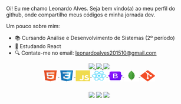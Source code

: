 Oi! Eu me chamo Leonardo Alves. Seja bem vindo(a) ao meu perfil do github, onde compartilho meus códigos e minha jornada dev.

Um pouco sobre mim:
- 📚 Cursando Análise e Desenvolvimento de Sistemas (2º período)
- 🌱 Estudando React
- 🔍 Contate-me no email: leonardoalves201510@gmail.com


<div align="center">
  <div align="center">
  <a href="https://github.com/LeonardoAlves04">

 <img height="180em" src="https://github-readme-stats-kxen.vercel.app/api?username=LeonardoAlves04&show_icons=true&theme=dracula&include_all_commits=true&count_private=true"/>
  <img height="160em" src="https://github-readme-stats-kxen.vercel.app/api/username=LeonardoAlves04&show_icons=true&theme=synthwave&include_all_commits=true&count_private=true"/>
  <img height="160em" src="https://github-readme-stats-kxen.vercel.app/api/top-langs/?username=LeonardoAlves04&layout=compact&langs_count=7&theme=synthwave"/>
</div>
  
<img align="center" alt="HTML" height="30" width="40" src="https://raw.githubusercontent.com/devicons/devicon/master/icons/html5/html5-original.svg">
<img align="center" alt="CSS" height="30" width="40" src="https://raw.githubusercontent.com/devicons/devicon/master/icons/css3/css3-original.svg">
<img align="center" alt="Js" height="30" width="40" src="https://raw.githubusercontent.com/devicons/devicon/master/icons/javascript/javascript-plain.svg">
<img align="center" alt="react" height="30" width="40" src="https://raw.githubusercontent.com/devicons/devicon/master/icons/react/react-original.svg">
<img align="center" alt="bootstrap" height="30" width="40" src="https://raw.githubusercontent.com/devicons/devicon/master/icons/bootstrap/bootstrap-original.svg">
<img align="center" alt="mongodb" height="30" width="40" src="https://raw.githubusercontent.com/devicons/devicon/master/icons/mongodb/mongodb-original.svg">
<img align="center" alt="git" height="30" width="40" src="https://raw.githubusercontent.com/devicons/devicon/master/icons/git/git-original.svg">


      
    
##
    
<a href = "mailto:leonardoalves201510@gmail.com"><img src="https://img.shields.io/badge/Gmail-D14836?style=for-the-badge&logo=gmail&logoColor=white" target="_blank"></a>
<a href="https://www.linkedin.com/in/leonardo-alves-042ab4177/" target="_blank"><img src="https://img.shields.io/badge/-LinkedIn-%230077B5?style=for-the-badge&logo=linkedin&logoColor=white" target="_blank"></a> 
<a href="https://instagram.com/leonarrdo_alves" target="_blank"><img src="https://img.shields.io/badge/-Instagram-%23E4405F?style=for-the-badge&logo=instagram&logoColor=white" target="_blank"></a>
 

  
  
  
    
